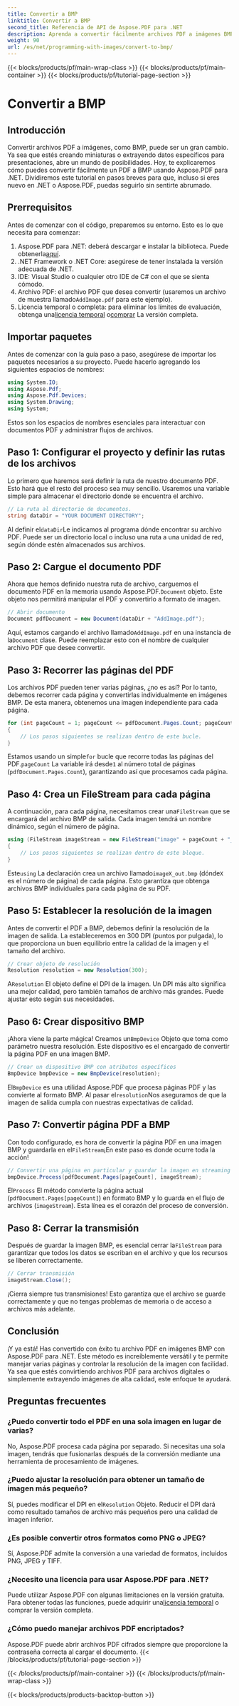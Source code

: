 ```yaml
---
title: Convertir a BMP
linktitle: Convertir a BMP
second_title: Referencia de API de Aspose.PDF para .NET
description: Aprenda a convertir fácilmente archivos PDF a imágenes BMP con Aspose.PDF para .NET en este tutorial paso a paso. Perfecto para desarrolladores de .NET.
weight: 90
url: /es/net/programming-with-images/convert-to-bmp/
---
```


{{< blocks/products/pf/main-wrap-class >}}
{{< blocks/products/pf/main-container >}}
{{< blocks/products/pf/tutorial-page-section >}}

# Convertir a BMP

## Introducción

Convertir archivos PDF a imágenes, como BMP, puede ser un gran cambio. Ya sea que estés creando miniaturas o extrayendo datos específicos para presentaciones, abre un mundo de posibilidades. Hoy, te explicaremos cómo puedes convertir fácilmente un PDF a BMP usando Aspose.PDF para .NET. Dividiremos este tutorial en pasos breves para que, incluso si eres nuevo en .NET o Aspose.PDF, puedas seguirlo sin sentirte abrumado.

## Prerrequisitos

Antes de comenzar con el código, preparemos su entorno. Esto es lo que necesita para comenzar:

1.  Aspose.PDF para .NET: deberá descargar e instalar la biblioteca. Puede obtenerla[aquí](https://releases.aspose.com/pdf/net/).
2. .NET Framework o .NET Core: asegúrese de tener instalada la versión adecuada de .NET.
3. IDE: Visual Studio o cualquier otro IDE de C# con el que se sienta cómodo.
4.  Archivo PDF: el archivo PDF que desea convertir (usaremos un archivo de muestra llamado`AddImage.pdf` para este ejemplo).
5.  Licencia temporal o completa: para eliminar los límites de evaluación, obtenga una[licencia temporal](https://purchase.aspose.com/temporary-license/) o[comprar](https://purchase.aspose.com/buy) La versión completa.

## Importar paquetes

Antes de comenzar con la guía paso a paso, asegúrese de importar los paquetes necesarios a su proyecto. Puede hacerlo agregando los siguientes espacios de nombres:

```csharp
using System.IO;
using Aspose.Pdf;
using Aspose.Pdf.Devices;
using System.Drawing;
using System;
```

Estos son los espacios de nombres esenciales para interactuar con documentos PDF y administrar flujos de archivos.

## Paso 1: Configurar el proyecto y definir las rutas de los archivos

Lo primero que haremos será definir la ruta de nuestro documento PDF. Esto hará que el resto del proceso sea muy sencillo. Usaremos una variable simple para almacenar el directorio donde se encuentra el archivo.


```csharp
// La ruta al directorio de documentos.
string dataDir = "YOUR DOCUMENT DIRECTORY";
```

 Al definir el`dataDir`Le indicamos al programa dónde encontrar su archivo PDF. Puede ser un directorio local o incluso una ruta a una unidad de red, según dónde estén almacenados sus archivos.

## Paso 2: Cargue el documento PDF

 Ahora que hemos definido nuestra ruta de archivo, carguemos el documento PDF en la memoria usando Aspose.PDF.`Document` objeto. Este objeto nos permitirá manipular el PDF y convertirlo a formato de imagen.


```csharp
// Abrir documento
Document pdfDocument = new Document(dataDir + "AddImage.pdf");
```

 Aquí, estamos cargando el archivo llamado`AddImage.pdf` en una instancia de la`Document` clase. Puede reemplazar esto con el nombre de cualquier archivo PDF que desee convertir.

## Paso 3: Recorrer las páginas del PDF

Los archivos PDF pueden tener varias páginas, ¿no es así? Por lo tanto, debemos recorrer cada página y convertirlas individualmente en imágenes BMP. De esta manera, obtenemos una imagen independiente para cada página.


```csharp
for (int pageCount = 1; pageCount <= pdfDocument.Pages.Count; pageCount++)
{
    // Los pasos siguientes se realizan dentro de este bucle.
}
```

Estamos usando un simple`for` bucle que recorre todas las páginas del PDF.`pageCount` La variable irá desde`1` al número total de páginas (`pdfDocument.Pages.Count`), garantizando así que procesamos cada página.

## Paso 4: Crea un FileStream para cada página

 A continuación, para cada página, necesitamos crear una`FileStream` que se encargará del archivo BMP de salida. Cada imagen tendrá un nombre dinámico, según el número de página.


```csharp
using (FileStream imageStream = new FileStream("image" + pageCount + "_out" + ".bmp", FileMode.Create))
{
    // Los pasos siguientes se realizan dentro de este bloque.
}
```

 Este`using` La declaración crea un archivo llamado`imageX_out.bmp` (dónde`X` es el número de página) de cada página. Esto garantiza que obtenga archivos BMP individuales para cada página de su PDF.

## Paso 5: Establecer la resolución de la imagen

Antes de convertir el PDF a BMP, debemos definir la resolución de la imagen de salida. La estableceremos en 300 DPI (puntos por pulgada), lo que proporciona un buen equilibrio entre la calidad de la imagen y el tamaño del archivo.


```csharp
// Crear objeto de resolución
Resolution resolution = new Resolution(300);
```

 A`Resolution` El objeto define el DPI de la imagen. Un DPI más alto significa una mejor calidad, pero también tamaños de archivo más grandes. Puede ajustar esto según sus necesidades.

## Paso 6: Crear dispositivo BMP

 ¡Ahora viene la parte mágica! Creamos un`BmpDevice` Objeto que toma como parámetro nuestra resolución. Este dispositivo es el encargado de convertir la página PDF en una imagen BMP.


```csharp
// Crear un dispositivo BMP con atributos específicos
BmpDevice bmpDevice = new BmpDevice(resolution);
```

 El`BmpDevice` es una utilidad Aspose.PDF que procesa páginas PDF y las convierte al formato BMP. Al pasar el`resolution`Nos aseguramos de que la imagen de salida cumpla con nuestras expectativas de calidad.

## Paso 7: Convertir página PDF a BMP

 Con todo configurado, es hora de convertir la página PDF en una imagen BMP y guardarla en el`FileStream`¡En este paso es donde ocurre toda la acción!


```csharp
// Convertir una página en particular y guardar la imagen en streaming
bmpDevice.Process(pdfDocument.Pages[pageCount], imageStream);
```

 El`Process` El método convierte la página actual (`pdfDocument.Pages[pageCount]`) en formato BMP y lo guarda en el flujo de archivos (`imageStream`). Esta línea es el corazón del proceso de conversión.

## Paso 8: Cerrar la transmisión

 Después de guardar la imagen BMP, es esencial cerrar la`FileStream` para garantizar que todos los datos se escriban en el archivo y que los recursos se liberen correctamente.


```csharp
// Cerrar transmisión
imageStream.Close();
```

¡Cierra siempre tus transmisiones! Esto garantiza que el archivo se guarde correctamente y que no tengas problemas de memoria o de acceso a archivos más adelante.

## Conclusión

¡Y ya está! Has convertido con éxito tu archivo PDF en imágenes BMP con Aspose.PDF para .NET. Este método es increíblemente versátil y te permite manejar varias páginas y controlar la resolución de la imagen con facilidad. Ya sea que estés convirtiendo archivos PDF para archivos digitales o simplemente extrayendo imágenes de alta calidad, este enfoque te ayudará.

## Preguntas frecuentes

### ¿Puedo convertir todo el PDF en una sola imagen en lugar de varias?
No, Aspose.PDF procesa cada página por separado. Si necesitas una sola imagen, tendrás que fusionarlas después de la conversión mediante una herramienta de procesamiento de imágenes.

### ¿Puedo ajustar la resolución para obtener un tamaño de imagen más pequeño?
 Sí, puedes modificar el DPI en el`Resolution` Objeto. Reducir el DPI dará como resultado tamaños de archivo más pequeños pero una calidad de imagen inferior.

### ¿Es posible convertir otros formatos como PNG o JPEG?
Sí, Aspose.PDF admite la conversión a una variedad de formatos, incluidos PNG, JPEG y TIFF.

### ¿Necesito una licencia para usar Aspose.PDF para .NET?
 Puede utilizar Aspose.PDF con algunas limitaciones en la versión gratuita. Para obtener todas las funciones, puede adquirir una[licencia temporal](https://purchase.aspose.com/temporary-license/) o comprar la versión completa.

### ¿Cómo puedo manejar archivos PDF encriptados?
Aspose.PDF puede abrir archivos PDF cifrados siempre que proporcione la contraseña correcta al cargar el documento.
{{< /blocks/products/pf/tutorial-page-section >}}

{{< /blocks/products/pf/main-container >}}
{{< /blocks/products/pf/main-wrap-class >}}

{{< blocks/products/products-backtop-button >}}
